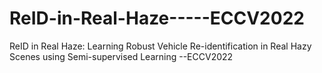 # ReID-in-Real-Haze-----ECCV2022
ReID in Real Haze: Learning Robust Vehicle Re-identification in Real Hazy Scenes using Semi-supervised Learning --ECCV2022
